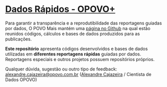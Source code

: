 

# [Dados Rápidos - OPOVO+](https://mais.opovo.com.br/colecoes?colecao=reportagens_de_dados)

Para garantir a transparência e a reprodutibilidade das reportagens guiadas por dados, O POVO Mais mantém uma [página no Github](https://github.com/opovomais) na qual estão reunidos códigos, cálculos e bases de dados produzidos para as publicações.

**Este repositório** apresenta códigos desenvolvidos e bases de dados utilizadas em **diferentes reportagens rápidas** guiadas por dados. Reportagens especiais e outros projetos possuem repositórios próprios.  

Qualquer dúvida, sugestão ou outro tipo de feedback:
alexandre.cajazeira@opovo.com.br  ([Alexandre Cajazeira](https://twitter.com/CajazeiraRamos/) / Cientista de Dados OPOVO)


